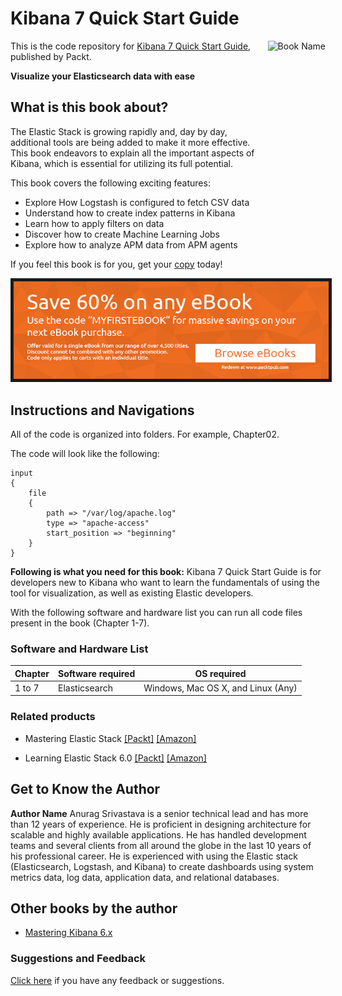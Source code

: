 # Kibana 7 Quick Start Guide

<a href="https://www.packtpub.com/big-data-and-business-intelligence/kibana-7-quick-start-guide?utm_source=github&utm_medium=repository&utm_campaign=9781789804034"><img src="https://www.packtpub.com/sites/default/files/cover_B12379.png" alt="Book Name" height="256px" align="right"></a>

This is the code repository for [Kibana 7 Quick Start Guide](https://www.packtpub.com/big-data-and-business-intelligence/kibana-7-quick-start-guide?utm_source=github&utm_medium=repository&utm_campaign=9781789804034), published by Packt.

**Visualize your Elasticsearch data with ease**

## What is this book about?
The Elastic Stack is growing rapidly and, day by day, additional tools are being added to make it more effective. This book endeavors to explain all the important aspects of Kibana, which is essential for utilizing its full potential.

This book covers the following exciting features:
* Explore How Logstash is configured to fetch CSV data
* Understand how to create index patterns in Kibana
* Learn how to apply filters on data
* Discover how to create Machine Learning Jobs
* Explore how to analyze APM data from APM agents

If you feel this book is for you, get your [copy](https://www.amazon.com/dp/1789804035) today!

<a href="https://www.packtpub.com/?utm_source=github&utm_medium=banner&utm_campaign=GitHubBanner"><img src="https://raw.githubusercontent.com/PacktPublishing/GitHub/master/GitHub.png" 
alt="https://www.packtpub.com/" border="5" /></a>


## Instructions and Navigations
All of the code is organized into folders. For example, Chapter02.

The code will look like the following:
```
input 
{
    file 
    {
        path => "/var/log/apache.log"
        type => "apache-access"  
        start_position => "beginning"
    }  
}
```

**Following is what you need for this book:**
Kibana 7 Quick Start Guide is for developers new to Kibana who want to learn the fundamentals of using the tool for visualization, as well as existing Elastic developers.

With the following software and hardware list you can run all code files present in the book (Chapter 1-7).

### Software and Hardware List

| Chapter  | Software required                   | OS required                        |
| -------- | ------------------------------------| -----------------------------------|
| 1 to 7   | Elasticsearch                       | Windows, Mac OS X, and Linux (Any) |

### Related products <Other books you may enjoy>
* Mastering Elastic Stack [[Packt]](https://www.packtpub.com/big-data-and-business-intelligence/mastering-elastic-stack?utm_source=github&utm_medium=repository&utm_campaign=9781786460011) [[Amazon]](https://www.amazon.com/dp/1788293770)

* Learning Elastic Stack 6.0 [[Packt]](https://www.packtpub.com/big-data-and-business-intelligence/learning-elastic-stack-60?utm_source=github&utm_medium=repository&utm_campaign=9781787281868) [[Amazon]](https://www.amazon.com/dp/1788293770)

## Get to Know the Author
**Author Name**
Anurag Srivastava is a senior technical lead and has more than 12 years of experience. He is proficient in designing architecture for scalable and highly available applications. He has handled development teams and several clients from all around the globe in the last 10 years of his professional career. He is experienced with using the Elastic stack (Elasticsearch, Logstash, and Kibana) to create dashboards using system metrics data, log data, application data, and relational databases.

## Other books by the author
* [Mastering Kibana 6.x](https://www.packtpub.com/big-data-and-business-intelligence/mastering-kibana-6x?utm_source=github&utm_medium=repository&utm_campaign=9781788831031)

### Suggestions and Feedback
[Click here](https://docs.google.com/forms/d/e/1FAIpQLSdy7dATC6QmEL81FIUuymZ0Wy9vH1jHkvpY57OiMeKGqib_Ow/viewform) if you have any feedback or suggestions.
